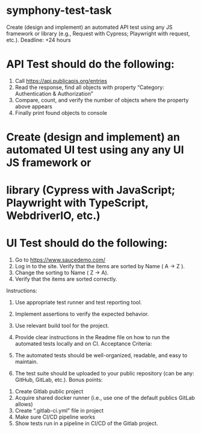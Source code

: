 # symphony-test-task
Create (design and implement) an automated API test using any JS framework or library
(e.g., Request with Cypress; Playwright with request, etc.).
Deadline: +24 hours

#  API Test should do the following:
1) Call https://api.publicapis.org/entries
2) Read the response, find all objects with property “Category: Authentication &amp;
Authorization”
3) Compare, count, and verify the number of objects where the property above
appears
4) Finally print found objects to console

#  Create (design and implement) an automated UI test using any any UI JS framework or
#  library (Cypress with JavaScript; Playwright with TypeScript, WebdriverIO, etc.)
#  UI Test should do the following:
1) Go to https://www.saucedemo.com/
2) Log in to the site. Verify that the items are sorted by Name ( A -&gt; Z ).
3) Change the sorting to Name ( Z -&gt; A).
4) Verify that the items are sorted correctly.

Instructions:
1. Use appropriate test runner and test reporting tool.

2. Implement assertions to verify the expected behavior.
3. Use relevant build tool for the project.
4. Provide clear instructions in the Readme file on how to run the automated tests
locally and on CI.
Acceptance Criteria:
1. The automated tests should be well-organized, readable, and easy to maintain.
2. The test suite should be uploaded to your public repository (can be any: GitHub,
GitLab, etc.).
Bonus points:
1) Create Gitlab public project
2) Acquire shared docker runner (i.e., use one of the default publics GitLab allows)
3) Create “.gitlab-ci.yml” file in project
4) Make sure CI/CD pipeline works
5) Show tests run in a pipeline in CI/CD of the Gitlab project.